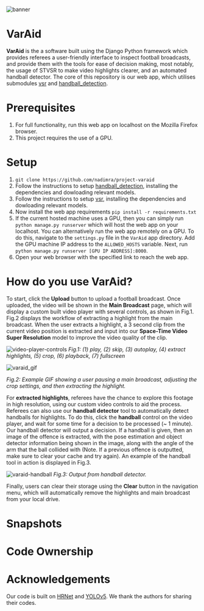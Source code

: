 ![banner](https://user-images.githubusercontent.com/36157933/181859192-3a88bc30-087f-4555-8ff8-b8ad49bde38b.png)

# VarAid
**VarAid** is the a software built using the Django Python framework which provides referees a user-friendly interface to inspect football broadcasts, 
and provide them with the tools for ease of decision making, most notably, the usage of STVSR to make video highlights clearer, and an automated handball detector. 
The core of this repository is our web app, which utilises submodules [vsr](https://github.com/nadimra/project-varaid) and [handball_detection](https://github.com/nadimra/handball_detection).

# Prerequisites
1. For full functionality, run this web app on localhost on the Mozilla Firefox browser.
2. This project requires the use of a GPU.

# Setup
1. `git clone https://github.com/nadimra/project-varaid` 
2. Follow the instructions to setup [handball_detection](https://github.com/nadimra/handball_detection), installing the dependencies and dowloading relevant models.
3. Follow the instructions to setup [vsr](https://github.com/nadimra/project-varaid), installing the dependencies and dowloading relevant models.
4. Now install the web app requirements `pip install -r requirements.txt`
5. If the current hosted machine uses a GPU, then you can simply run `python manage.py runserver` which will host the web app on your localhost. You can alternatively run the web app remotely on a GPU. To do this, navigate to the `settings.py` file in the `VarAid` app directory. Add the GPU machine IP address to the `ALLOWED_HOSTS` variable. Next, run `python manage.py runserver [GPU IP ADDRESS]:8000`.
6. Open your web browser with the specified link to reach the web app.

# How do you use VarAid?
To start, click the **Upload** button to upload a football broadcast. Once uploaded, the video will be shown in the **Main Broadcast** page, which will display a custom built video player with several controls, as shown in Fig.1. Fig.2 displays the workflow of extracting a highlight from the main broadcast. When the user extracts a highlight, a 3 second clip from the current video position is extracted and input into our **Space-Time Video Super Resolution** model to improve the video quality of the clip. 

![video-player-controls](https://user-images.githubusercontent.com/36157933/185813324-76d05a5e-c4d2-4edf-981e-6d5f2fdc5ccd.png)
*Fig.1: (1) play, (2) skip, (3) autoplay, (4) extract highlights, (5) crop, (6) playback, (7) fullscreen*

![varaid_gif](https://user-images.githubusercontent.com/36157933/185813357-3acb3fe9-0c9b-4926-bb33-028e5acee48d.gif)

*Fig.2: Example GIF showing a user pausing a main broadcast, adjusting the crop settings, and then extracting the highlight.*

For **extracted highlights**, referees have the chance to explore this footage in high resolution, using our custom video controls to aid the process. Referees can also use our **handball detector** tool to automatically detect handballs for highlights. To do this, click the **handball** control on the video player, and wait for some time for a decision to be processed (~ 1 minute). Our handball detector will output a decision. If a handball is given, then an image of the offence is extracted, with the pose estimation and object detector information being shown in the image, along with the angle of the arm that the ball collided with (Note. If a previous offence is outputted, make sure to clear your cache and try again). An example of the handball tool in action is displayed in Fig.3. 

![varaid-handball](https://user-images.githubusercontent.com/36157933/185813419-c507c0ed-e6e7-4720-b9b8-c71949db69e5.PNG)
*Fig.3: Output from handball detector.*

Finally, users can clear their storage using the **Clear** button in the navigation menu, which will automatically remove the highlights and main broadcast from your local drive.

# Snapshots

# Code Ownership


# Acknowledgements
Our code is built on [HRNet](https://github.com/stefanopini/simple-HRNet) and [YOLOv5](https://github.com/ultralytics/yolov5). We thank the authors for sharing their codes.
